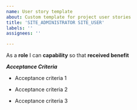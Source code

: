 ```yaml
---
name: User story template
about: Custom template for project user stories
title: 'SITE_ADMINISTRATOR SITE_USER'
labels: ''
assignees: ''

---
```


As a **role** I can **capability** so that **received benefit**


***Acceptance Criteria***

- Acceptance criteria 1

- Acceptance criteria 2

- Acceptance criteria 3
